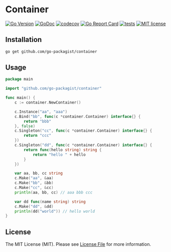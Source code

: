 # Container

[![Go Version](https://badgen.net/github/release/go-packagist/container/stable)](https://github.com/go-packagist/container/releases)
[![GoDoc](https://pkg.go.dev/badge/github.com/go-packagist/container)](https://pkg.go.dev/github.com/go-packagist/container)
[![codecov](https://codecov.io/gh/go-packagist/container/branch/master/graph/badge.svg?token=5TWGQ9DIRU)](https://codecov.io/gh/go-packagist/container)
[![Go Report Card](https://goreportcard.com/badge/github.com/go-packagist/container)](https://goreportcard.com/report/github.com/go-packagist/container)
[![tests](https://github.com/go-packagist/container/actions/workflows/go.yml/badge.svg)](https://github.com/go-packagist/container/actions/workflows/go.yml)
[![MIT license](https://img.shields.io/badge/license-MIT-brightgreen.svg)](https://opensource.org/licenses/MIT)

## Installation

```bash
go get github.com/go-packagist/container
```

## Usage

```go
package main

import "github.com/go-packagist/container"

func main() {
	c := container.NewContainer()

	c.Instance("aa", "aaa")
	c.Bind("bb", func(c *container.Container) interface{} {
		return "bbb"
	}, false)
	c.Singleton("cc", func(c *container.Container) interface{} {
		return "ccc"
	})
	c.Singleton("dd", func(c *container.Container) interface{} {
		return func(hello string) string {
			return "hello " + hello
		}
	})

	var aa, bb, cc string
	c.Make("aa", &aa)
	c.Make("bb", &bb)
	c.Make("cc", &cc)
	println(aa, bb, cc) // aaa bbb ccc

	var dd func(name string) string
	c.Make("dd", &dd)
	println(dd("world")) // hello world
}
```

## License

The MIT License (MIT). Please see [License File](LICENSE) for more information.